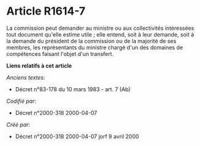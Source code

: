 # Article R1614-7

La commission peut demander au ministre ou aux collectivités intéressées tout document qu'elle estime utile ; elle entend,
soit à leur demande, soit à la demande du président de la commission ou de la majorité de ses membres, les représentants du
ministre chargé d'un des domaines de compétences faisant l'objet d'un transfert.

**Liens relatifs à cet article**

_Anciens textes_:

  - Décret n°83-178 du 10 mars 1983 - art. 7 (Ab)

_Codifié par_:

  - Décret n°2000-318 2000-04-07

_Créé par_:

  - Décret n°2000-318 2000-04-07 jorf 9 avril 2000
